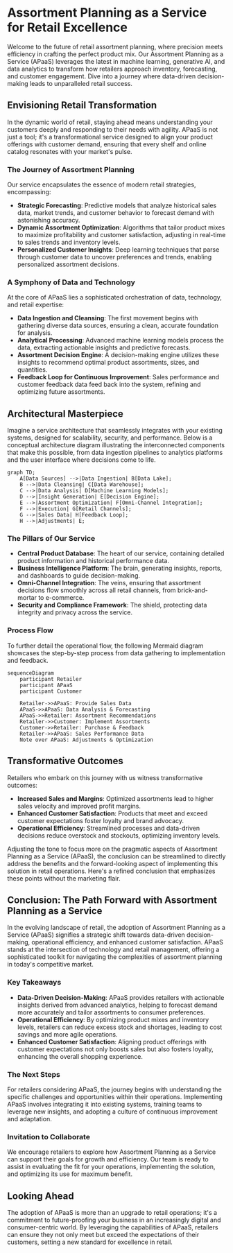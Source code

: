 

# Assortment Planning as a Service for Retail Excellence

Welcome to the future of retail assortment planning, where precision meets efficiency in crafting the perfect product mix. Our Assortment Planning as a Service (APaaS) leverages the latest in machine learning, generative AI, and data analytics to transform how retailers approach inventory, forecasting, and customer engagement. Dive into a journey where data-driven decision-making leads to unparalleled retail success.

## Envisioning Retail Transformation

In the dynamic world of retail, staying ahead means understanding your customers deeply and responding to their needs with agility. APaaS is not just a tool; it's a transformational service designed to align your product offerings with customer demand, ensuring that every shelf and online catalog resonates with your market's pulse.

### The Journey of Assortment Planning

Our service encapsulates the essence of modern retail strategies, encompassing:

- **Strategic Forecasting**: Predictive models that analyze historical sales data, market trends, and customer behavior to forecast demand with astonishing accuracy.
- **Dynamic Assortment Optimization**: Algorithms that tailor product mixes to maximize profitability and customer satisfaction, adjusting in real-time to sales trends and inventory levels.
- **Personalized Customer Insights**: Deep learning techniques that parse through customer data to uncover preferences and trends, enabling personalized assortment decisions.

### A Symphony of Data and Technology

At the core of APaaS lies a sophisticated orchestration of data, technology, and retail expertise:

- **Data Ingestion and Cleansing**: The first movement begins with gathering diverse data sources, ensuring a clean, accurate foundation for analysis.
- **Analytical Processing**: Advanced machine learning models process the data, extracting actionable insights and predictive forecasts.
- **Assortment Decision Engine**: A decision-making engine utilizes these insights to recommend optimal product assortments, sizes, and quantities.
- **Feedback Loop for Continuous Improvement**: Sales performance and customer feedback data feed back into the system, refining and optimizing future assortments.

## Architectural Masterpiece

Imagine a service architecture that seamlessly integrates with your existing systems, designed for scalability, security, and performance. Below is a conceptual architecture diagram illustrating the interconnected components that make this possible, from data ingestion pipelines to analytics platforms and the user interface where decisions come to life.

```mermaid
graph TD;
    A[Data Sources] -->|Data Ingestion| B[Data Lake];
    B -->|Data Cleansing| C[Data Warehouse];
    C -->|Data Analysis| D[Machine Learning Models];
    D -->|Insight Generation| E[Decision Engine];
    E -->|Assortment Optimization| F[Omni-Channel Integration];
    F -->|Execution| G[Retail Channels];
    G -->|Sales Data| H[Feedback Loop];
    H -->|Adjustments| E;
```

### The Pillars of Our Service

- **Central Product Database**: The heart of our service, containing detailed product information and historical performance data.
- **Business Intelligence Platform**: The brain, generating insights, reports, and dashboards to guide decision-making.
- **Omni-Channel Integration**: The veins, ensuring that assortment decisions flow smoothly across all retail channels, from brick-and-mortar to e-commerce.
- **Security and Compliance Framework**: The shield, protecting data integrity and privacy across the service.

### Process Flow

To further detail the operational flow, the following Mermaid diagram showcases the step-by-step process from data gathering to implementation and feedback.

```mermaid
sequenceDiagram
    participant Retailer
    participant APaaS
    participant Customer

    Retailer->>APaaS: Provide Sales Data
    APaaS->>APaaS: Data Analysis & Forecasting
    APaaS->>Retailer: Assortment Recommendations
    Retailer->>Customer: Implement Assortments
    Customer->>Retailer: Purchase & Feedback
    Retailer->>APaaS: Sales Performance Data
    Note over APaaS: Adjustments & Optimization
```

## Transformative Outcomes

Retailers who embark on this journey with us witness transformative outcomes:

- **Increased Sales and Margins**: Optimized assortments lead to higher sales velocity and improved profit margins.
- **Enhanced Customer Satisfaction**: Products that meet and exceed customer expectations foster loyalty and brand advocacy.
- **Operational Efficiency**: Streamlined processes and data-driven decisions reduce overstock and stockouts, optimizing inventory levels.

Adjusting the tone to focus more on the pragmatic aspects of Assortment Planning as a Service (APaaS), the conclusion can be streamlined to directly address the benefits and the forward-looking aspect of implementing this solution in retail operations. Here's a refined conclusion that emphasizes these points without the marketing flair.

## Conclusion: The Path Forward with Assortment Planning as a Service

In the evolving landscape of retail, the adoption of Assortment Planning as a Service (APaaS) signifies a strategic shift towards data-driven decision-making, operational efficiency, and enhanced customer satisfaction. APaaS stands at the intersection of technology and retail management, offering a sophisticated toolkit for navigating the complexities of assortment planning in today's competitive market.

### Key Takeaways

- **Data-Driven Decision-Making**: APaaS provides retailers with actionable insights derived from advanced analytics, helping to forecast demand more accurately and tailor assortments to consumer preferences.
- **Operational Efficiency**: By optimizing product mixes and inventory levels, retailers can reduce excess stock and shortages, leading to cost savings and more agile operations.
- **Enhanced Customer Satisfaction**: Aligning product offerings with customer expectations not only boosts sales but also fosters loyalty, enhancing the overall shopping experience.

### The Next Steps

For retailers considering APaaS, the journey begins with understanding the specific challenges and opportunities within their operations. Implementing APaaS involves integrating it into existing systems, training teams to leverage new insights, and adopting a culture of continuous improvement and adaptation.

### Invitation to Collaborate

We encourage retailers to explore how Assortment Planning as a Service can support their goals for growth and efficiency. Our team is ready to assist in evaluating the fit for your operations, implementing the solution, and optimizing its use for maximum benefit.

## Looking Ahead

The adoption of APaaS is more than an upgrade to retail operations; it's a commitment to future-proofing your business in an increasingly digital and consumer-centric world. By leveraging the capabilities of APaaS, retailers can ensure they not only meet but exceed the expectations of their customers, setting a new standard for excellence in retail.
